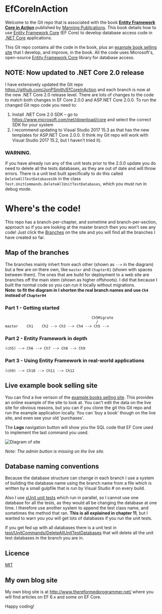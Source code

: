 # EfCoreInAction

Welcome to the Git repo that is associated with the book 
**[Entity Framework Core in Action](https://www.manning.com/books/entity-framework-core-in-action?a_aid=su4utaraxuTre8tuthup&a_bid=4cef27ce)**
published by [Manning Publications](https://www.manning.com/).
This book details how to use 
[Entity Framework Core](https://docs.microsoft.com/en-us/ef/core/index) (EF Core)
to develop database access code in [.NET Core](https://www.microsoft.com/net) applications. 

This Git repo contains all the code in the book, plus an 
[example book selling site](http://efcoreinaction.com/) 
that I develop, and improve, in the book.
All the code uses Microsoft's, open-source 
[Entity Framework Core](https://docs.microsoft.com/en-us/ef/core/index) library for database access.

## NOTE: Now updated to .NET Core 2.0 release

I have extensively updated the  Git repo https://github.com/JonPSmith/EfCoreInAction and each branch is now at the new .NET Core 2.0 release level. There are lots of changes to the code to match both changes in EF Core 2.0.0 and ASP.NET Core 2.0.0.
To run the changed Git repo code you need to:
1.	Install .NET Core 2.0 SDK – go to https://www.microsoft.com/net/download/core and select the correct SDK for your system
2.	I recommend updating to Visual Studio 2017 15.3 as that has the new templates for ASP.NET Core 2.0.0. (I think my Git repo will work with Visual Studio 2017 15.2, but I haven’t tried it).

### WARNING. 
If you have already run any of the unit tests prior to the 2.0.0 update you do need to delete all the tests databases, as they are out of date and will throw errors. There is a unit test built specifically to do this called `DeleteAllTestDatabasesOk` in the class `Test.UnitCommands.DeleteAllUnitTestDatabases`, which you must run in debug mode.

# Where's the code!

This repo has a branch-per-chapter, and sometime and branch-per-section, approach
so if you are looking at the master branch then you won't see any code!
Just click the [Branches](https://github.com/JonPSmith/EfCoreInAction/branches) on the site and you will
find all the branches I have created so far.

## Map of the branches

The branches mainly inhert from each other (shown as `-->` in the diagram)
but a few are on there own, like `master` and `Chapter01` (shown with spaces between them).
The ones that are build for deployment to a web site are branches off the main stem (shown as higher offshoots).
I did that because I built the normal code so you can run it locally without migrations.  
**Note: to fit the diagram in I shorten the real branch names and use `Ch4` instead of `Chapter04`**

### Part 1 - Getting started
```
                                        Ch5Migrate
                                          /
master    Ch1    Ch2 --> Ch3 --> Ch4 --> Ch5 -->
```
### Part 2 - Entity Framework in depth
```
(ch5) --> Ch6 --> Ch7 --> Ch8 --> Ch9
```
### Part 3 - Using Entity Framework in real-world applications
```
(ch9) --> Ch10 --> Ch11 --> Ch12
```

## Live example book selling site

You can find a live verison of the [example books selling site](http://efcoreinaction.com/).
This provides an online example of the site to look at. You can't edit the data on the live site for obvious reasons,
but you can if you clone the git this Git repo and run the example application locally.
You can 'buy a book' though on the live site, and even see your old 'purchases'.

The **Logs** navigation button will show you the SQL code that EF Core used to implement the last command you used.

![Diagram of site](https://github.com/JonPSmith/EfCoreInAction/blob/master/ExampleBookSellingSite.png)

*Note: The admin button is missing on the live site.*

## Database naming conventions

Because the database structure can change in each branch I use a system of building the database name 
using the branch name from a file which is written by a small gulpfile that is run by Visual Studio #
on every build.

Also I use [xUnit unit tests](https://xunit.github.io/) which run in parallel, so I cannot use one
database for all the tests, as they would all be changing the database at one time.
I therefore use another system to append the test class name, and sometimes the method that ran.
**This is all explained in chapter 11**, but I wanted to warn you you will get lots of databases 
if you run the unit tests.

If you get fed up with all databases there is a unit test in 
[test/UnitCommands/DeleteAllUnitTestDatabases](https://github.com/JonPSmith/EfCoreInAction/blob/Chapter02/Test/UnitCommands/DeleteAllUnitTestDatabases.cs)
that will delete all the unit test databases in the branch you are in.

## Licence 

[MIT](https://github.com/JonPSmith/EfCoreInAction/blob/master/LICENSE)

## My own blog site
My own blog site is at http://www.thereformedprogrammer.net/ where you will find articles on EF 6.x
and some on EF Core.

Happy coding!